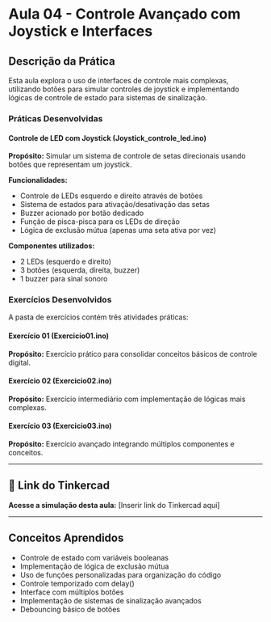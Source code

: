 # Aula 04 - Controle Avançado com Joystick e Interfaces

## Descrição da Prática

Esta aula explora o uso de interfaces de controle mais complexas, utilizando botões para simular controles de joystick e implementando lógicas de controle de estado para sistemas de sinalização.

### Práticas Desenvolvidas

#### Controle de LED com Joystick (Joystick_controle_led.ino)

**Propósito:** Simular um sistema de controle de setas direcionais usando botões que representam um joystick.

**Funcionalidades:**

- Controle de LEDs esquerdo e direito através de botões
- Sistema de estados para ativação/desativação das setas
- Buzzer acionado por botão dedicado
- Função de pisca-pisca para os LEDs de direção
- Lógica de exclusão mútua (apenas uma seta ativa por vez)

**Componentes utilizados:**

- 2 LEDs (esquerdo e direito)
- 3 botões (esquerda, direita, buzzer)
- 1 buzzer para sinal sonoro

### Exercícios Desenvolvidos

A pasta de exercícios contém três atividades práticas:

#### Exercício 01 (Exercicio01.ino)

**Propósito:** Exercício prático para consolidar conceitos básicos de controle digital.

#### Exercício 02 (Exercicio02.ino)

**Propósito:** Exercício intermediário com implementação de lógicas mais complexas.

#### Exercício 03 (Exercicio03.ino)

**Propósito:** Exercício avançado integrando múltiplos componentes e conceitos.

---

## 🔗 Link do Tinkercad

**Acesse a simulação desta aula:** [Inserir link do Tinkercad aqui]

---

## Conceitos Aprendidos

- Controle de estado com variáveis booleanas
- Implementação de lógica de exclusão mútua
- Uso de funções personalizadas para organização do código
- Controle temporizado com delay()
- Interface com múltiplos botões
- Implementação de sistemas de sinalização avançados
- Debouncing básico de botões

